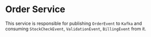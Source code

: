 # Order Service

This service is responsible for publishing `OrderEvent` to `Kafka` and consuming `StockCheckEvent`, `ValidationEvent`, `BillingEvent` from it.